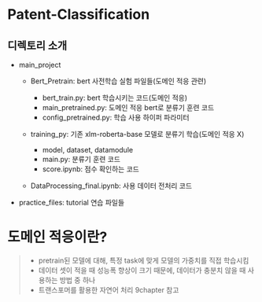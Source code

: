 # Patent-Classification
## 디렉토리 소개
* main_project
  * Bert_Pretrain: bert 사전학습 실험 파일들(도메인 적응 관련)
    * bert_train.py: bert 학습시키는 코드(도메인 적응)
    * main_pretrained.py: 도메인 적응 bert로 분류기 훈련 코드
    * config_pretrained.py: 학습 사용 하이퍼 파라미터
  
  * training_py: 기존 xlm-roberta-base 모델로 분류기 학습(도메인 적응 X)
    * model, dataset, datamodule
    * main.py: 분류기 훈련 코드
    * score.ipynb: 점수 확인하는 코드
    
  * DataProcessing_final.ipynb: 사용 데이터 전처리 코드
  
* practice_files: tutorial 연습 파일들
  
# **도메인 적응이란?**
  > * pretrain된 모델에 대해, 특정 task에 맞게 모델의 가중치를 직접 학습시킴
  > * 데이터 셋이 적을 때 성능폭 향상이 크기 때문에, 데이터가 충분치 않을 때 사용하는 방법 중 하나
  > * 트랜스포머를 활용한 자연어 처리 9chapter 참고
